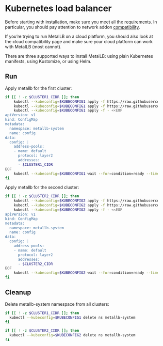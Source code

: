 # Kubernetes load balancer

Before starting with installation, make sure you meet all the [requirements](https://metallb.universe.tf/#requirements). In particular, you should pay attention to network addon [compatibility](https://metallb.universe.tf/installation/clouds/).

If you’re trying to run MetalLB on a cloud platform, you should also look at the cloud compatibility page and make sure your cloud platform can work with MetalLB (most cannot).

There are three supported ways to install MetalLB: using plain Kubernetes manifests, using Kustomize, or using Helm.

## Run

Apply metallb for the first cluster:
```bash
if [[ ! -z $CLUSTER1_CIDR ]]; then
    kubectl --kubeconfig=$KUBECONFIG1 apply -f https://raw.githubusercontent.com/metallb/metallb/v0.12.1/manifests/namespace.yaml
    kubectl --kubeconfig=$KUBECONFIG1 apply -f https://raw.githubusercontent.com/metallb/metallb/v0.12.1/manifests/metallb.yaml
    kubectl --kubeconfig=$KUBECONFIG1 apply -f - <<EOF
apiVersion: v1
kind: ConfigMap
metadata:
  namespace: metallb-system
  name: config
data:
  config: |
    address-pools:
    - name: default
      protocol: layer2
      addresses:
      - $CLUSTER1_CIDR
EOF
    kubectl --kubeconfig=$KUBECONFIG1 wait --for=condition=ready --timeout=5m pod -l app=metallb -n metallb-system
fi
```

Apply metallb for the second cluster:
```bash
if [[ ! -z $CLUSTER2_CIDR ]]; then
    kubectl --kubeconfig=$KUBECONFIG2 apply -f https://raw.githubusercontent.com/metallb/metallb/v0.12.1/manifests/namespace.yaml
    kubectl --kubeconfig=$KUBECONFIG2 apply -f https://raw.githubusercontent.com/metallb/metallb/v0.12.1/manifests/metallb.yaml
    kubectl --kubeconfig=$KUBECONFIG2 apply -f - <<EOF
apiVersion: v1
kind: ConfigMap
metadata:
  namespace: metallb-system
  name: config
data:
  config: |
    address-pools:
    - name: default
      protocol: layer2
      addresses:
      - $CLUSTER2_CIDR
EOF
    kubectl --kubeconfig=$KUBECONFIG2 wait --for=condition=ready --timeout=5m pod -l app=metallb -n metallb-system
fi
```

## Cleanup

Delete metallb-system namespace from all clusters:

```bash
if [[ ! -z $CLUSTER1_CIDR ]]; then
  kubectl --kubeconfig=$KUBECONFIG1 delete ns metallb-system
fi
```

```bash
if [[ ! -z $CLUSTER2_CIDR ]]; then
  kubectl --kubeconfig=$KUBECONFIG2 delete ns metallb-system
fi
```
